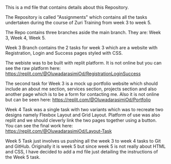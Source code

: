 This is a md file that contains details about this Repository.

The Repository is called "Assignments" which contains all the tasks undertaken during the course of Zuri Training from week 3 to week 5.

The Repo contains three branches aside the main branch. They are: Week 3, Week 4, Week 5.

Week 3 Branch contains the 2 tasks for week 3 which are a website with Registration, Login and Success pages styled with CSS.

The webiste was to be built with replit platform. It is not online but you can see the raw platform here: https://replit.com/@OluwadarasimiOd/RegistrationLoginSuccess


The second task for Week 3 is a mock up portfolio website which should include an about me section, services section, projects section and also another page which is to be a form for contacting me. Also it is not online but can be seen here: https://replit.com/@OluwadarasimiOd/Portfolio


Week 4 Task was a single task with two variants which was to recreate two designs namely Flexbox Layout and Grid Layout. Platform of use was also replit and we should cleverly link the two pages together using a button. You can see the final work here: https://replit.com/@OluwadarasimiOd/Layout-Task


Week 5 Task just involves us pushing all the week 3 to week 4 tasks to Git and GitHub. Originally it is week 5 but since week 5 is not really about HTML and CSS, I have decided to add a md file just detailing the instructions of the Week 5 task.